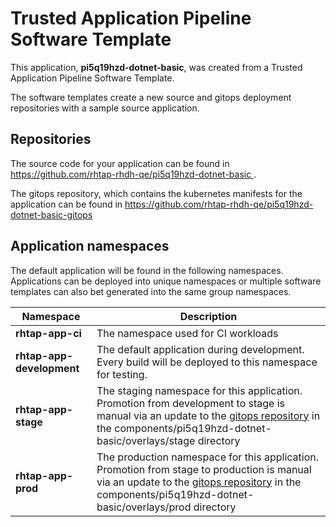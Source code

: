 # Trusted Application Pipeline Software Template

This application, **pi5q19hzd-dotnet-basic**, was created from a Trusted Application Pipeline Software Template.

The software templates create a new source and gitops deployment repositories with a sample source application. 

## Repositories

The source code for your application can be found in [https://github.com/rhtap-rhdh-qe/pi5q19hzd-dotnet-basic ](https://github.com/rhtap-rhdh-qe/pi5q19hzd-dotnet-basic ).
 
The gitops repository, which contains the kubernetes manifests for the application can be found in 
[https://github.com/rhtap-rhdh-qe/pi5q19hzd-dotnet-basic-gitops ](https://github.com/rhtap-rhdh-qe/pi5q19hzd-dotnet-basic-gitops ) 

## Application namespaces 

The default application will be found in the following namespaces. Applications can be deployed into unique namespaces or multiple software templates can also bet generated into the same group namespaces.  

|  Namespace   |  Description   |  
| -------- | -------- |
| **rhtap-app-ci** | The namespace used for CI workloads |
| **rhtap-app-development** | The default application during development. Every build will be deployed to this namespace for testing. |
| **rhtap-app-stage** | The staging namespace for this application. Promotion from development to stage is manual via an update to the [gitops repository](https://github.com/rhtap-rhdh-qe/pi5q19hzd-dotnet-basic-gitops ) in the components/pi5q19hzd-dotnet-basic/overlays/stage directory |
| **rhtap-app-prod** | The production namespace for this application. Promotion from stage to production is manual via an update to the [gitops repository](https://github.com/rhtap-rhdh-qe/pi5q19hzd-dotnet-basic-gitops ) in the components/pi5q19hzd-dotnet-basic/overlays/prod directory |